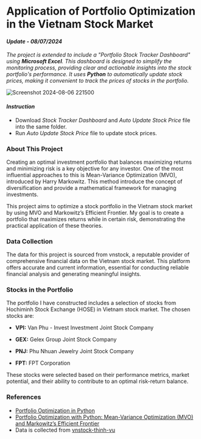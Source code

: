 # Application of Portfolio Optimization in the Vietnam Stock Market
#### *Update - 08/07/2024* 
*The project is extended to include a "Portfolio Stock Tracker Dashboard" using **Microsoft Excel**. This dashboard is designed to simplify the monitoring process, providing clear and actionable insights into the stock portfolio's performance. It uses **Python** to automatically update stock prices, making it convenient to track the prices of stocks in the portfolio.*

![Screenshot 2024-08-06 221500](https://github.com/user-attachments/assets/32006d84-a7fd-4f17-8b09-b5840dee1a72)

#### *Instruction*
- Download *Stock Tracker Dashboard* and *Auto Update Stock Price* file into the same folder.
- Run *Auto Update Stock Price* file to update stock prices.
  
### About This Project
Creating an optimal investment portfolio that balances maximizing returns and minimizing risk is a key objective for any investor. One of the most influential approaches to this is Mean-Variance Optimization (MVO), introduced by Harry Markowitz. This method introduce the concept of diversification and provide a mathematical framework for managing investments.

This project aims to optimize a stock portfolio in the Vietnam stock market by using MVO and Markowitz’s Efficient Frontier. My goal is to create a portfolio that maximizes returns while in certain risk, demonstrating the practical application of these theories.

### Data Collection

The data for this project is sourced from vnstock, a reputable provider of comprehensive financial data on the Vietnam stock market. This platform offers accurate and current information, essential for conducting reliable financial analysis and generating meaningful insights.

### Stocks in the Portfolio
The portfolio I have constructed includes a selection of stocks from Hochiminh Stock Exchange (HOSE) in Vietnam stock market. The chosen stocks are:

- **VPI:** Van Phu - Invest Investment Joint Stock Company

- **GEX:** Gelex Group Joint Stock Company

- **PNJ:** Phu Nhuan Jewelry Joint Stock Company

- **FPT:** FPT Corporation

These stocks were selected based on their performance metrics, market potential, and their ability to contribute to an optimal risk-return balance.

### References
- [Portfolio Optimization in Python](https://github.com/areed1192/portfolio-optimization)
- [Portfolio Optimization with Python: Mean-Variance Optimization (MVO) and Markowitz’s Efficient Frontier](https://medium.com/@phindulo60/portfolio-optimization-with-python-mean-variance-optimization-mvo-and-markowitzs-efficient-64acb3b61ef6)
- Data is collected from [vnstock-thinh-vu](https://github.com/thinh-vu/vnstock/tree/main)
